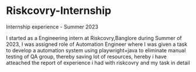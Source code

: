 # Riskcovry-Internship
Internship experience - Summer 2023

I started as a Engineering intern at Riskcovry,Banglore during Summer of 2023, I was assigned role of Automation Engineer where I was given a task to develop a automation system using playwright+java to eliminate manual testing of QA group, thereby saving lot of resources, hereby i have atteached the report of experience i had with riskcovry and my task in detail


